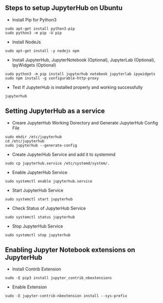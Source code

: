 ## Steps to setup JupyterHub on Ubuntu

- Install Pip for Python3
```
sudo apt-get install python3-pip
sudo python3 -m pip -U pip
```

- Install NodeJs 
```
sudo apt-get install -y nodejs npm

```

- Install JupyterHub, JupyterNotebook (Optional), JupyterLab (Optional), IpyWidgets (Optional)
```
sudo python3 -m pip install jupyterhub notebook jupyterlab ipywidgets
sudo npm install -g configurable-http-proxy
```

- Test If JupyterHub is installed properly and working successfully
```
jupyterhub
```



## Setting JupyterHub as a service

- Creare JupyterHub Working Dorectory and Generate JupyterHub Config File
```
sudo mkdir /etc/jupyterhub
cd /etc/jupyterhub
sudo jupyterhub --generate-config
```

- Create JupyterHub Service and add it to systemmd
```
sudo cp jupyterhub.service /etc/systemd/system/.
```
- Enable JupyterHub Service
```
sudo systemctl enable jupyterhub.service 
```

- Start JupyterHub Service
```
sudo systemctl start jupyterhub
```

- Check Status of JupyterHub Service
```
sudo systemctl status jupyterhub
```

- Stop JupyterHub Service
```
sudo systemctl stop jupyterhub
```


## Enabling Jupyter Notebook extensions on JupyterHub

- Install Contrib Extension
```
sudo -E pip3 install jupyter_contrib_nbextensions
```

- Enable Extension
```
sudo -E jupyter-contrib-nbextension install --sys-prefix
```

